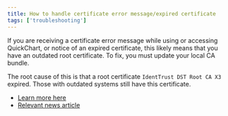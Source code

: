 ```yaml
---
title: How to handle certificate error message/expired certificate
tags: ['troubleshooting']
---
```


If you are receiving a certificate error message while using or accessing QuickChart, or notice of an expired certificate, this likely means that you have an outdated root certificate. To fix, you must update your local CA bundle.

The root cause of this is that a root certificate `IdentTrust DST Root CA X3` expired. Those with outdated systems still have this certificate.

- [Learn more here](https://scotthelme.co.uk/lets-encrypt-old-root-expiration/)
- [Relevant news article](https://techcrunch.com/2021/09/21/lets-encrypt-root-expiry/?guccounter=1)
